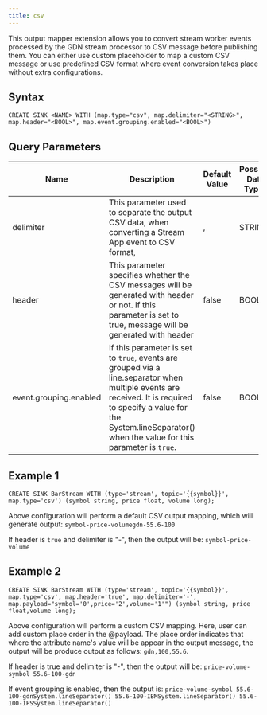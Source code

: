 ```yaml
---
title: csv
---
```


This output mapper extension allows you to convert stream worker events processed by the GDN stream processor to CSV message before publishing them. You can either use custom placeholder to map a custom CSV message or use predefined CSV format where event conversion takes place without extra configurations.

## Syntax

    CREATE SINK <NAME> WITH (map.type="csv", map.delimiter="<STRING>", map.header="<BOOL>", map.event.grouping.enabled="<BOOL>")

## Query Parameters

| Name                   | Description       | Default Value | Possible Data Types | Optional | Dynamic |
|------------------------|--------------------------|---------------|---------------------|----------|---------|
| delimiter              | This parameter used to separate the output CSV data, when converting a Stream App event to CSV format,      | ,             | STRING              | Yes      | No      |
| header         | This parameter specifies whether the CSV messages will be generated with header or not. If this parameter is set to true, message will be generated with header         | false         | BOOL      | Yes      | No      |
| event.grouping.enabled | If this parameter is set to `true`, events are grouped via a line.separator when multiple events are received. It is required to specify a value for the System.lineSeparator() when the value for this parameter is `true`. | false    | BOOL       | Yes      | No      |

## Example 1

    CREATE SINK BarStream WITH (type='stream', topic='{{symbol}}', map.type='csv') (symbol string, price float, volume long);

Above configuration will perform a default CSV output mapping, which will generate output: `symbol-price-volumegdn-55.6-100`

If header is `true` and delimiter is "-", then the output will be: `symbol-price-volume`

## Example 2

    CREATE SINK BarStream WITH (type='stream', topic='{{symbol}}', map.type='csv', map.header='true', map.delimiter='-', map.payload="symbol='0',price='2',volume='1'") (symbol string, price float,volume long);

Above configuration will perform a custom CSV mapping. Here, user can add custom place order in the @payload. The place order indicates that where the attribute name's value will be appear in the output message, the output will be produce output as follows: `gdn,100,55.6`.

If header is true and delimiter is "-", then the output will be: `price-volume-symbol 55.6-100-gdn`

If event grouping is enabled, then the output is: `price-volume-symbol 55.6-100-gdnSystem.lineSeparator() 55.6-100-IBMSystem.lineSeparator() 55.6-100-IFSSystem.lineSeparator()`
